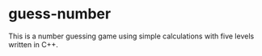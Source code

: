 # guess-number
This is a number guessing game using simple calculations with five levels written in C++.
